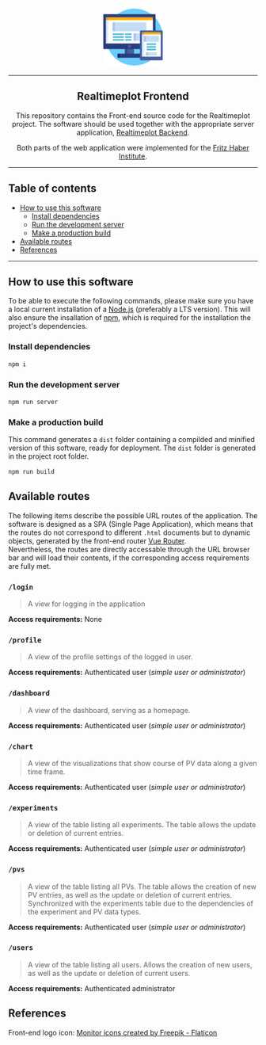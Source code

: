 <section align=center>
<img src="docs/images/logo.png" alt="Front-End logo - a representation of the front-end part of the software" width="120" height="120">

---

# Realtimeplot Frontend <!-- omit in toc -->
This repository contains the Front-end source code for the Realtimeplot project. The software should be used together with the appropriate server application, [Realtimeplot Backend](https://github.com/Fritz-Haber-Institut/Realtimeplot1_Backend).

Both parts of the web application were implemented for the [Fritz Haber Institute](https://www.fhi.mpg.de/).
</section>

---

## Table of contents <!-- omit in toc -->
- [How to use this software](#how-to-use-this-software)
  - [Install dependencies](#install-dependencies)
  - [Run the development server](#run-the-development-server)
  - [Make a production build](#make-a-build)
- [Available routes](#available-routes)
- [References](#references)

---


## How to use this software

To be able to execute the following commands, please make sure you have a local current installation of a [Node.js](https://nodejs.org/) (preferably a LTS version). This will also ensure the insallation of [npm](https://npmjs.com/), which is required for the installation the project's dependencies.

### Install dependencies

```zsh
npm i
```

### Run the development server

```zsh
npm run server
```

### Make a production build

This command generates a `dist` folder containing a compilded and minified version of this software, ready for deployment. The `dist` folder is generated in the project root folder.

```zsh
npm run build
```

## Available routes

The following items describe the possible URL routes of the application. The software is designed as a SPA (Single Page Application), which means that the routes do not correspond to different `.html` documents but to dynamic objects, generated by the front-end router [Vue Router](https://router.vuejs.org/).  
Nevertheless, the routes are directly accessable through the URL browser bar and will load their contents, if the corresponding access requirements are fully met.

### `/login`

> A view for logging in the application

**Access requirements:** None

### `/profile`

> A view of the profile settings of the logged in user.

**Access requirements:** Authenticated user (*simple user or administrator*)

### `/dashboard`

> A view of the dashboard, serving as a homepage.

**Access requirements:** Authenticated user (*simple user or administrator*)

### `/chart`

> A view of the visualizations that show course of PV data along a given time frame.

**Access requirements:** Authenticated user (*simple user or administrator*)

### `/experiments`

> A view of the table listing all experiments. The table allows the update or deletion of current entries.

**Access requirements:** Authenticated user (*simple user or administrator*)

### `/pvs`

> A view of the table listing all PVs. The table allows the creation of new PV entries, as well as the update or deletion of current entries. Synchronized with the experiments table due to the dependencies of the experiment and PV data types.

**Access requirements:** Authenticated user (*simple user or administrator*)

### `/users`

> A view of the table listing all users. Allows the creation of new users, as well as the update or deletion of current users.


**Access requirements:** Authenticated administrator

## References

Front-end logo icon: <a href="https://www.flaticon.com/free-icons/monitor" title="monitor icons">Monitor icons created by Freepik - Flaticon</a>
